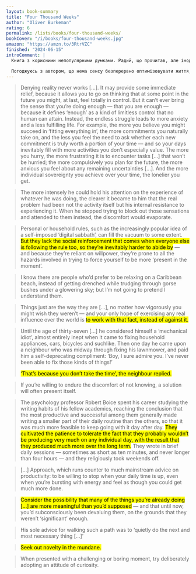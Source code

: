 ```yaml
---
layout: book-summary
title: "Four Thousand Weeks"
author: "Oliver Burkeman"
rating: 6
permalink: /lists/books/four-thousand-weeks/
bookCover: "/i/books/four-thousand-weeks.jpg"
amazon: "https://amzn.to/3RtrVZC"
finished: "2024-06-15"
introComment: |
  Книга з корисними непопулярними думками. Радий, що прочитав, але іноді було трохи нудно — через затягнуті речення і, як на мене, трохи складну мову. «Ще», — пише блогер Олександр Зайцев, — «по всій книзі дуже багато ось таких розірваних цитат, які можна було б написати значно простіше». Згідно з ним, можна було б так не ускладнювати. Він додає: «Цю цитату можна було б написати за раз».

  Погоджуюсь з автором, що нема сенсу безперервно оптимізовувати життя, аби втиснути в нього якомога більше задач — так їх кількість буде тільки збільшуватись. Не варто й чекати, що колись ми зробимо усі справи, і завдяки цьому настане момент щастя і безтурботності.
---
```


> Denying reality never works [...]. It may provide some immediate relief, because it allows you to go on thinking that at some point in the future you might, at last, feel totally in control. But it canʼt ever bring the sense that youʼre doing enough — that you are enough — because it defines ‘enough’ as a kind of limitless control that no human can attain. Instead, the endless struggle leads to more anxiety and a less fulfilling life. For example, the more you believe you might succeed in ‘fitting everything in’, the more commitments you naturally take on, and the less you feel the need to ask whether each new commitment is truly worth a portion of your time — and so your days inevitably fill with more activities you donʼt especially value. The more you hurry, the more frustrating it is to encounter tasks [...] that wonʼt be hurried; the more compulsively you plan for the future, the more anxious you feel about any remaining uncertainties [...]. And the more individual sovereignty you achieve over your time, the lonelier you get.

> The more intensely he could hold his attention on the experience of whatever he was doing, the clearer it became to him that the real problem had been not the activity itself but his internal resistance to experiencing it. When he stopped trying to block out those sensations and attended to them instead, the discomfort would evaporate.

> Personal or household rules, such as the increasingly popular idea of a self-imposed ‘digital sabbath’, can fill the vacuum to some extent. <mark>But they lack the social reinforcement that comes when everyone else is following the rule too, so theyʼre inevitably harder to abide by</mark> — and because theyʼre reliant on willpower, theyʼre prone to all the hazards involved in trying to force yourself to be more ‘present in the moment’.

> I know there are people whoʼd prefer to be relaxing on a Caribbean beach, instead of getting drenched while trudging through gorse bushes under a glowering sky; but Iʼm not going to pretend I understand them.

> Things just are the way they are [...], no matter how vigorously you might wish they werenʼt — and your only hope of exercising any real influence over the world is <mark>to work with that fact, instead of against it.</mark>

> Until the age of thirty-seven [...] he considered himself a ‘mechanical idiot’, almost entirely inept when it came to fixing household appliances, cars, bicycles and suchlike. Then one day he came upon a neighbour who was midway through fixing his lawnmower, and paid him a self-deprecating compliment: ‘Boy, I sure admire you. Iʼve never been able to fix those kinds of things!’
>
> <mark>‘Thatʼs because you donʼt take the time’, the neighbour replied.</mark>

> If youʼre willing to endure the discomfort of not knowing, a solution will often present itself.

> The psychology professor Robert Boice spent his career studying the writing habits of his fellow academics, reaching the conclusion that the most productive and successful among them generally made writing a smaller part of their daily routine than the others, so that it was much more feasible to keep going with it day after day. <mark>They cultivated the patience to tolerate the fact that they probably wouldnʼt be producing very much on any individual day, with the result that they produced much more over the long term.</mark> They wrote in brief daily sessions — sometimes as short as ten minutes, and never longer than four hours — and they religiously took weekends off.

> [...] Approach, which runs counter to much mainstream advice on productivity: to be willing to stop when your daily time is up, even when youʼre bursting with energy and feel as though you could get much more done.

> <mark>Сonsider the possibility that many of the things youʼre already doing [...] are more meaningful than youʼd supposed</mark> — and that until now, youʼd subconsciously been devaluing them, on the grounds that they werenʼt ‘significant’ enough.

> His sole advice for walking such a path was to ‘quietly do the next and most necessary thing [...]’

> <mark>Seek out novelty in the mundane.</mark>

> When presented with a challenging or boring moment, try deliberately adopting an attitude of curiosity.

